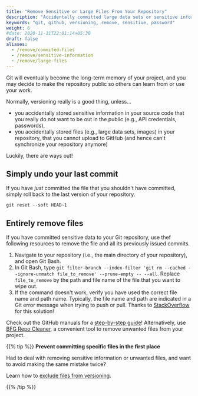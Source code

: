 ```yaml
---
title: "Remove Sensitive or Large Files From Your Repository"
description: "Accidentally committed large data sets or sensitive information to your repository? Here is how to entirely remove files from your repository's history!"
keywords: "git, github, versioning, remove, sensitive, password"
weight: 6
#date: 2020-11-11T22:01:14+05:30
draft: false
aliases:
  - /remove/commited-files
  - /remove/sensitive-information
  - /remove/large-files
---
```


Git will eventually become the long-term memory of your project, and you may decide to make the repository public so others can learn from or use your work.

Normally, versioning really is a good thing, unless...
- you accidentally stored sensitive information in your source code that you really do not want to be out in the public (e.g., API credentials, passwords),
- you accidentally stored files (e.g., large data sets, images) in your repository, that you cannot upload to GitHub (and hence can't synchronize your repository anymore)

Luckily, there are ways out!

## Simply undo your last commit

If you have *just* committed the file that you shouldn't have committed, simply roll back to the last version of your repository.

`git reset --soft HEAD~1`

## Entirely remove files

If you have committed sensitive data to your Git repository, use thef following resources to remove the file and all its previously issued commits.

1. Navigate to your repository (i.e., the main directory of your repository), and open Git Bash.
2. In Git Bash, type `git filter-branch --index-filter 'git rm --cached --ignore-unmatch file_to_remove' --prune-empty -- --all`. Replace `file_to_remove` by the path and file name of the file that you want to wipe out.
3. If the command doesn't work, verify you have used the correct file name and path name. Typically, the file name and path are indicated in a Git error message when trying to push or pull. Thanks to [StackOverflow](https://stackoverflow.com/questions/10676128/remove-deleted-files-from-git-history) for this solution!

Check out the GitHub manuals for a [step-by-step guide](https://docs.github.com/en/github/authenticating-to-github/removing-sensitive-data-from-a-repository)! Alternatively, use [BFG Repo Cleaner](https://rtyley.github.io/bfg-repo-cleaner/), a convenient tool to remove unwanted files from your project.

{{% tip %}}
__Prevent committing specific files in the first place__

Had to deal with removing sensitive information or unwanted files, and want to avoid making the same mistake twice?

Learn how to [exclude files from versioning](../git-ignore).

{{% /tip %}}
